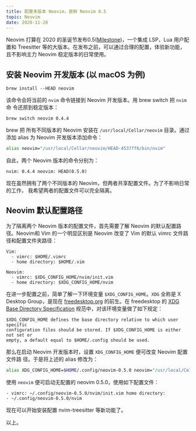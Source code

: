 ```yaml
---
title: 配置多版本 Neovim，尝鲜 Neovim 0.5
topic: Neovim
date: 2020-11-28
---
```


Neovim 打算在 2020 的圣诞节发布0.5([Milestone][1])，一个集成 LSP、Lua 用户配置和
Treesitter 等的大版本。在发布之前，可以通过合理的配置，体验新功能，且不影响主力
Neovim 稳定版本的日常使用。

## 安装 Neovim 开发版本 (以 macOS 为例)

```
brew install --HEAD neovim
```

该命令会将当前的 `nvim` 命令链接到 Neovim 开发版本。用 brew switch 把 `nvim` 命
令还原到稳定版本：

```
brew switch neovim 0.4.4
```

brew 把 所有不同版本的  Neovim 安装在 `/usr/local/Cellar/neovim` 目录。通过添加
alias 为 Neovim 开发版本添加命令：


```sh
alias neovim="/usr/local/Cellar/neovim/HEAD-4537ff6/bin/nvim"
```

自此，两个 Neovim 版本的命令分别为：

```
nvim: 0.4.4 neovim: HEAD(0.5.0)
```

现在虽然拥有了两个不同版本的 Neovim，但两者共享配置文件。为了不影响日常的工作，
我希望两者的配置文件可以完全隔离。


## Neovim 默认配置路径

为了隔离两个 Neovim 版本的配置文件，首先需要了解 Neovim 的默认配置路径。Neovim和
Vim 的一个明显区别是 Neovim 改变了 Vim 的默认 vimrc 文件路径和配置文件夹路径：

```
Vim:
  - vimrc: $HOME/.vimrc
  - home directory: $HOME/.vim

Neovim:
  - vimrc: $XDG_CONFIG_HOME/nvim/init.vim
  - home directory: $XDG_CONFIG_HOME/nvim
```

在进一步配置之前，简单了解一下环境变量 `$XDG_CONFIG_HOME`。`XDG` 全称是 X
Desktop Group，是现在 [freedesktop.org][2] 的前生。在 freedesktop 的 [XDG Base
Directory Specification][3] 规范中，对该环境变量做了如下规定：

```
$XDG_CONFIG_HOME defines the base directory relative to which user specific
configuration files should be stored. If $XDG_CONFIG_HOME is either not set or
empty, a default equal to $HOME/.config should be used. 
```

那么在启动 Neovim 开发版本时，设置 `XDG_CONFIG_HOME` 便可改变 Neovim 配置文件路
径。于是将上述的 alias 修改为：

```sh
alias XDG_CONFIG_HOME=$HOME/.config/neovim-0.5.0 neovim="/usr/local/Cellar/neovim/HEAD-4537ff6/bin/nvim"
```

使用 `neovim` 便可启动无配置的 neovim 0.5.0，使用如下配置文件：

```
- vimrc: ~/.config/neovim-0.5.0/nvim/init.vim home directory:
- ~/.config/neovim-0.5.0/nvim
```

现在可以开始安装配置 nvim-treesitter 等新功能了。

以上。

[1]: https://github.com/neovim/neovim/milestone/19
[2]: https://www.freedesktop.org
[3]: https://specifications.freedesktop.org/basedir-spec/basedir-spec-0.6.html
[4]: https://github.com/neovim/neovim/wiki/Installing-Neovim#homebrew-on-macos-or-linux
